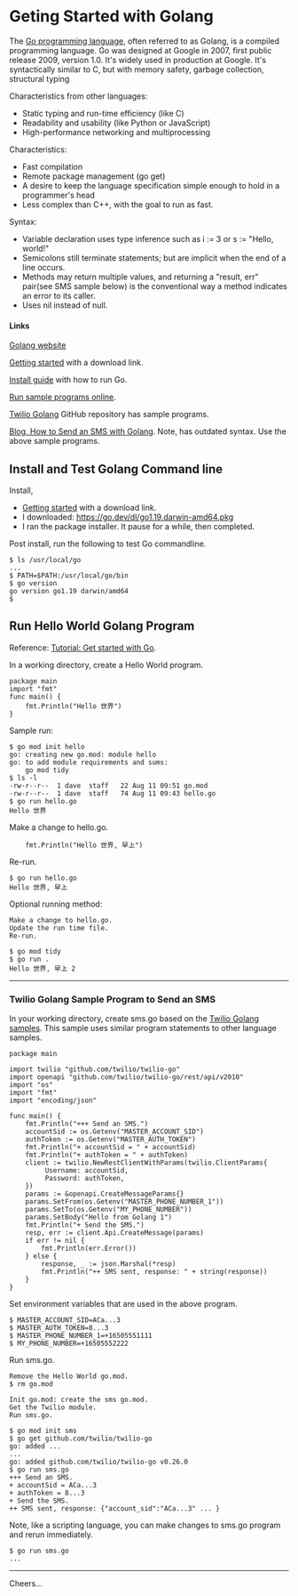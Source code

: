 # Geting Started with Golang

The [Go programming language](https://en.wikipedia.org/wiki/Go_(programming_language)),
often referred to as Golang, is a compiled programming language. 
Go was designed at Google in 2007, first public release 2009, version 1.0.
It's widely used in production at Google.
It's syntactically similar to C, but with memory safety, garbage collection, structural typing

Characteristics from other languages:
+ Static typing and run-time efficiency (like C)
+ Readability and usability (like Python or JavaScript)
+ High-performance networking and multiprocessing

Characteristics:
+ Fast compilation
+ Remote package management (go get)
+ A desire to keep the language specification simple enough to hold in a programmer's head
+ Less complex than C++, with the goal to run as fast.

Syntax:
+ Variable declaration uses type inference such as i := 3 or s := "Hello, world!"
+ Semicolons still terminate statements; but are implicit when the end of a line occurs.
+ Methods may return multiple values, and returning a "result, err" pair(see SMS sample below)
is the conventional way a method indicates an error to its caller.
+ Uses nil instead of null.

#### Links

[Golang website](https://go.dev)

[Getting started](https://go.dev/learn/) with a download link.

[Install guide](https://go.dev/doc/install) with how to run Go.

[Run sample programs online](https://go.dev/tour/welcome/1).

[Twilio Golang](https://github.com/twilio/twilio-go) GitHub repository has sample programs.

[Blog, How to Send an SMS with Golang](https://www.twilio.com/blog/send-sms-30-seconds-golang).
Note, has outdated syntax. Use the above sample programs.

## Install and Test Golang Command line

Install,
+ [Getting started](https://go.dev/learn/) with a download link.
+ I downloaded: https://go.dev/dl/go1.19.darwin-amd64.pkg
+ I ran the package installer. It pause for a while, then completed.

Post install, run the following to test Go commandline.
````
$ ls /usr/local/go
...
$ PATH=$PATH:/usr/local/go/bin
$ go version
go version go1.19 darwin/amd64
$
````

## Run Hello World Golang Program

Reference: [Tutorial: Get started with Go](https://go.dev/doc/tutorial/getting-started).

In a working directory, create a Hello World program.
````
package main
import "fmt"
func main() {
    fmt.Println("Hello 世界")
}
````

Sample run:
````
$ go mod init hello
go: creating new go.mod: module hello
go: to add module requirements and sums:
	go mod tidy
$ ls -l
-rw-r--r--  1 dave  staff   22 Aug 11 09:51 go.mod
-rw-r--r--  1 dave  staff   74 Aug 11 09:43 hello.go
$ go run hello.go
Hello 世界
````
Make a change to hello.go.
````
    fmt.Println("Hello 世界, 早上")
````
Re-run.
````
$ go run hello.go
Hello 世界, 早上
````

Optional running method: 
````
Make a change to hello.go.
Update the run time file.
Re-run.

$ go mod tidy
$ go run .
Hello 世界, 早上 2
````

--------------------------------------------------------------------------------
### Twilio Golang Sample Program to Send an SMS


In your working directory, create sms.go based on the 
[Twilio Golang samples](https://github.com/twilio/twilio-go).
This sample uses similar program statements to other language samples.
````
package main

import twilio "github.com/twilio/twilio-go"
import openapi "github.com/twilio/twilio-go/rest/api/v2010"
import "os"
import "fmt"
import "encoding/json"

func main() {
    fmt.Println("+++ Send an SMS.")
    accountSid := os.Getenv("MASTER_ACCOUNT_SID")
    authToken := os.Getenv("MASTER_AUTH_TOKEN")
    fmt.Println("+ accountSid = " + accountSid)
    fmt.Println("+ authToken = " + authToken)
    client := twilio.NewRestClientWithParams(twilio.ClientParams{
         Username: accountSid,
         Password: authToken,
    })
    params := &openapi.CreateMessageParams{}
    params.SetFrom(os.Getenv("MASTER_PHONE_NUMBER_1"))
    params.SetTo(os.Getenv("MY_PHONE_NUMBER"))
    params.SetBody("Hello from Golang 1")
    fmt.Println("+ Send the SMS.")
    resp, err := client.Api.CreateMessage(params)
    if err != nil {
        fmt.Println(err.Error())
    } else {
        response, _ := json.Marshal(*resp)
        fmt.Println("++ SMS sent, response: " + string(response))
    }
}
````
Set environment variables that are used in the above program.
````
$ MASTER_ACCOUNT_SID=ACa...3
$ MASTER_AUTH_TOKEN=8...3
$ MASTER_PHONE_NUMBER_1=+16505551111
$ MY_PHONE_NUMBER=+16505552222
````
Run sms.go.
````
Remove the Hello World go.mod.
$ rm go.mod

Init go.mod: create the sms go.mod.
Get the Twilio module.
Run sms.go.

$ go mod init sms
$ go get github.com/twilio/twilio-go
go: added ...
...
go: added github.com/twilio/twilio-go v0.26.0
$ go run sms.go
+++ Send an SMS.
+ accountSid = ACa...3
+ authToken = 8...3
+ Send the SMS.
++ SMS sent, response: {"account_sid":"ACa...3" ... }
````
Note, like a scripting language, you can make changes to sms.go program and rerun immediately.
````
$ go run sms.go
...
````

--------------------------------------------------------------------------------
Cheers...